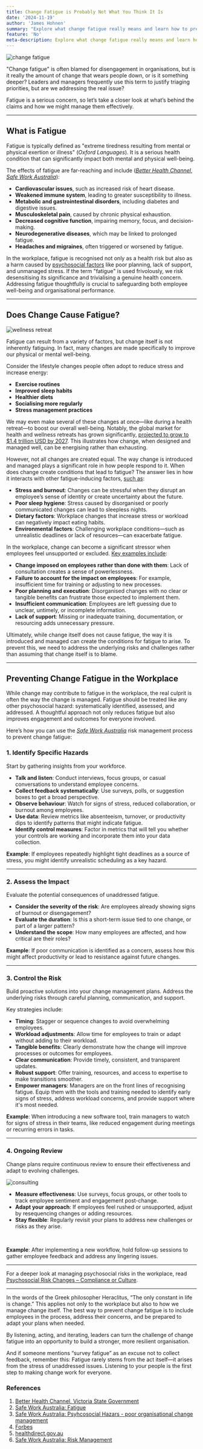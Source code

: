 ```yaml
---
title: Change Fatigue is Probably Not What You Think It Is
date: '2024-11-19'
author: 'James Hohnen'
summary: "Explore what change fatigue really means and learn how to prevent it in the workplace with actionable tips and strategies. Address fatigue the right way."
feature: 'No'
meta-description: Explore what change fatigue really means and learn how to prevent it in the workplace with actionable tips and strategies. Address fatigue the right way.
---
```


<img class="image_centre image_full" src="/articleimages/change-fatigue-workers.webp" alt="change fatigue" />

"Change fatigue" is often blamed for disengagement in organisations, but is it really the amount of change that wears people down, or is it something deeper? Leaders and managers frequently use this term to justify triaging priorities, but are we addressing the real issue?  

Fatigue is a serious concern, so let’s take a closer look at what’s behind the claims and how we might manage them effectively.

---

## What is Fatigue
Fatigue is typically defined as "extreme tiredness resulting from mental or physical exertion or illness" (*Oxford Languages*). It is a serious health condition that can significantly impact both mental and physical well-being.

The effects of fatigue are far-reaching and include ([*Better Health Channel*](https://www.betterhealth.vic.gov.au/health/conditionsandtreatments/fatigue), [*Safe Work Australia*](https://www.safeworkaustralia.gov.au/safety-topic/hazards/fatigue/overview)):  
- **Cardiovascular issues**, such as increased risk of heart disease.  
- **Weakened immune system**, leading to greater susceptibility to illness.  
- **Metabolic and gastrointestinal disorders**, including diabetes and digestive issues.  
- **Musculoskeletal pain**, caused by chronic physical exhaustion.  
- **Decreased cognitive function**, impairing memory, focus, and decision-making.  
- **Neurodegenerative diseases**, which may be linked to prolonged fatigue.  
- **Headaches and migraines**, often triggered or worsened by fatigue.  

In the workplace, fatigue is recognised not only as a health risk but also as a harm caused by [psychosocial factors](https://www.safeworkaustralia.gov.au/safety-topic/managing-health-and-safety/mental-health/psychosocial-hazards/poor-organisational-change-management) like poor planning, lack of support, and unmanaged stress. If the term "fatigue" is used frivolously, we risk desensitising its significance and trivialising a genuine health concern. Addressing fatigue thoughtfully is crucial to safeguarding both employee well-being and organisational performance.  

---

## Does Change Cause Fatigue?

<img class="image_right image_medium" src="/articleimages/change-fatigue-wellness.webp" alt="wellness retreat" />

Fatigue can result from a variety of factors, but change itself is not inherently fatiguing. In fact, many changes are made specifically to improve our physical or mental well-being.

Consider the lifestyle changes people often adopt to reduce stress and increase energy:  
- **Exercise routines**  
- **Improved sleep habits**  
- **Healthier diets**  
- **Socialising more regularly**  
- **Stress management practices**  

We may even make several of these changes at once—like during a health retreat—to boost our overall well-being. Notably, the global market for health and wellness retreats has grown significantly, [projected to grow to $1.4 trillion USD by 2027](https://www.forbes.com/sites/rogersands/2024/05/25/health-and-wellness-retreats/). This illustrates how change, when designed and managed well, can be energising rather than exhausting.  

However, not all changes are created equal. The way change is introduced and managed plays a significant role in how people respond to it. When does change create conditions that lead to fatigue? The answer lies in how it interacts with other fatigue-inducing factors, [such as](https://www.healthdirect.gov.au/fatigue):  
- **Stress and burnout**: Changes can be stressful when they disrupt an employee’s sense of identity or create uncertainty about the future.  
- **Poor sleep hygiene**: Stress caused by disorganised or poorly communicated changes can lead to sleepless nights.  
- **Dietary factors**: Workplace changes that increase stress or workload can negatively impact eating habits.  
- **Environmental factors**: Challenging workplace conditions—such as unrealistic deadlines or lack of resources—can exacerbate fatigue.  

In the workplace, change can become a significant stressor when employees feel unsupported or excluded. [Key examples include](https://www.safeworkaustralia.gov.au/safety-topic/managing-health-and-safety/mental-health/psychosocial-hazards/poor-organisational-change-management):  
- **Change imposed on employees rather than done with them**: Lack of consultation creates a sense of powerlessness.  
- **Failure to account for the impact on employees**: For example, insufficient time for training or adjusting to new processes.  
- **Poor planning and execution**: Disorganised changes with no clear or tangible benefits can frustrate those expected to implement them.  
- **Insufficient communication**: Employees are left guessing due to unclear, untimely, or incomplete information.  
- **Lack of support**: Missing or inadequate training, documentation, or resourcing adds unnecessary pressure.  

Ultimately, while change itself does not cause fatigue, the way it is introduced and managed can create the conditions for fatigue to arise. To prevent this, we need to address the underlying risks and challenges rather than assuming that change itself is to blame.  

---

## Preventing Change Fatigue in the Workplace

While change may contribute to fatigue in the workplace, the real culprit is often the way the change is managed. Fatigue should be treated like any other psychosocial hazard: systematically identified, assessed, and addressed. A thoughtful approach not only reduces fatigue but also improves engagement and outcomes for everyone involved.  

Here’s how you can use the [*Safe Work Australia*](https://www.safeworkaustralia.gov.au/sites/default/files/2022-09/managing_psychosocial_hazards_at_work.pdf) risk management process to prevent change fatigue:

### 1. Identify Specific Hazards
Start by gathering insights from your workforce.  
- **Talk and listen**: Conduct interviews, focus groups, or casual conversations to understand employee concerns.  
- **Collect feedback systematically**: Use surveys, polls, or suggestion boxes to get a broad perspective.  
- **Observe behaviour**: Watch for signs of stress, reduced collaboration, or burnout among employees.  
- **Use data**: Review metrics like absenteeism, turnover, or productivity dips to identify patterns that might indicate fatigue.  
- **Identify control measures**: Factor in metrics that will tell you whether your controls are working and incorporate them into your data collection.  

**Example**: If employees repeatedly highlight tight deadlines as a source of stress, you might identify unrealistic scheduling as a key hazard.  

---

### 2. Assess the Impact
Evaluate the potential consequences of unaddressed fatigue.  
- **Consider the severity of the risk**: Are employees already showing signs of burnout or disengagement?  
- **Evaluate the duration**: Is this a short-term issue tied to one change, or part of a larger pattern?  
- **Understand the scope**: How many employees are affected, and how critical are their roles?  

**Example**: If poor communication is identified as a concern, assess how this might affect productivity or lead to resistance against future changes.  

---

### 3. Control the Risk
Build proactive solutions into your change management plans. Address the underlying risks through careful planning, communication, and support.  

Key strategies include:  
- **Timing**: Stagger or sequence changes to avoid overwhelming employees.  
- **Workload adjustments**: Allow time for employees to train or adapt without adding to their workload.  
- **Tangible benefits**: Clearly demonstrate how the change will improve processes or outcomes for employees.  
- **Clear communication**: Provide timely, consistent, and transparent updates.  
- **Robust support**: Offer training, resources, and access to expertise to make transitions smoother.  
- **Empower managers**: Managers are on the front lines of recognising fatigue. Equip them with the tools and training needed to identify early signs of stress, address workload concerns, and provide support where it's most needed.  

**Example**: When introducing a new software tool, train managers to watch for signs of stress in their teams, like reduced engagement during meetings or recurring errors in tasks.  

---

### 4. Ongoing Review

Change plans require continuous review to ensure their effectiveness and adapt to evolving challenges.

<img class="image_right image_medium" src="/articleimages/change-fatigue-consulting.webp" alt="consulting" />

- **Measure effectiveness**: Use surveys, focus groups, or other tools to track employee sentiment and engagement post-change.  
- **Adapt your approach**: If employees feel rushed or unsupported, adjust by resequencing changes or adding resources.  
- **Stay flexible**: Regularly revisit your plans to address new challenges or risks as they arise.  

<br />

**Example**: After implementing a new workflow, hold follow-up sessions to gather employee feedback and address any lingering issues.  

---

For a deeper look at managing psychosocial risks in the workplace, read [Psychosocial Risk Changes – Compliance or Culture](https://qblog.quantimatica.com.au/articles/psychosocial-risk-compliance-or-culture).

---

In the words of the Greek philosopher Heraclitus, “The only constant in life is change.” This applies not only to the workplace but also to how we manage change itself. The best way to prevent change fatigue is to include employees in the process, address their concerns, and be prepared to adapt your plans when needed.  

By listening, acting, and iterating, leaders can turn the challenge of change fatigue into an opportunity to build a stronger, more resilient organisation.  

And if someone mentions “survey fatigue” as an excuse not to collect feedback, remember this: Fatigue rarely stems from the act itself—it arises from the stress of unaddressed issues. Listening to your people is the first step to making change work for everyone.

### References
1. [Better Health Channel, Victoria State Government](https://www.betterhealth.vic.gov.au/health/conditionsandtreatments/fatigue)
2. [Safe Work Australia: Fatigue](https://www.safeworkaustralia.gov.au/safety-topic/hazards/fatigue/overview)
3. [Safe Work Australia: Psyhcosocial Hazars - poor organisational change management](https://www.safeworkaustralia.gov.au/safety-topic/managing-health-and-safety/mental-health/psychosocial-hazards/poor-organisational-change-management)
4. [Forbes](https://www.forbes.com/sites/rogersands/2024/05/25/health-and-wellness-retreats/)
5. [healthdirect.gov.au](https://www.healthdirect.gov.au/fatigue)
6. [Safe Work Australia: Risk Management](https://www.safeworkaustralia.gov.au/sites/default/files/2022-09/managing_psychosocial_hazards_at_work.pdf)